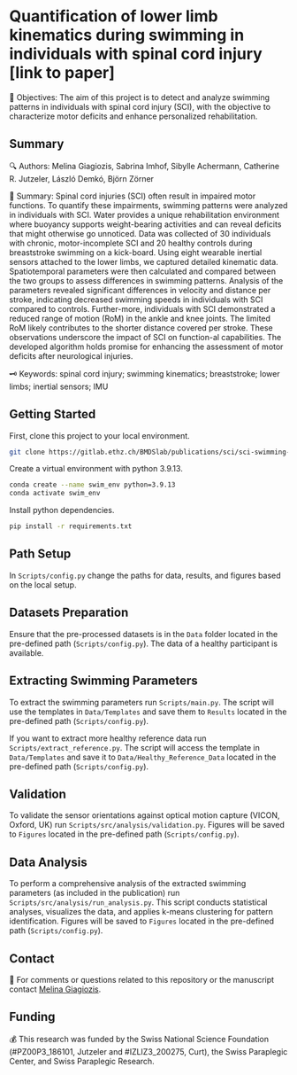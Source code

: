 # Quantification of lower limb kinematics during swimming in individuals with spinal cord injury [link to paper]

🎯 Objectives: The aim of this project is to detect and analyze swimming patterns in individuals with spinal cord injury (SCI), with the objective to characterize motor deficits and enhance personalized rehabilitation.

## Summary 

🔍 Authors: Melina Giagiozis, Sabrina Imhof, Sibylle Achermann, Catherine R. Jutzeler, László Demkó, Björn Zörner

📝 Summary: Spinal cord injuries (SCI) often result in impaired motor functions. To quantify these impairments, swimming patterns were analyzed in individuals with SCI. Water provides a unique rehabilitation environment where buoyancy supports weight-bearing activities and can reveal deficits that might otherwise go unnoticed. Data was collected of 30 individuals with chronic, motor-incomplete SCI and 20 healthy controls during breaststroke swimming on a kick-board. Using eight wearable inertial sensors attached to the lower limbs, we captured detailed kinematic data. Spatiotemporal parameters were then calculated and compared between the two groups to assess differences in swimming patterns. Analysis of the parameters revealed significant differences in velocity and distance per stroke, indicating decreased swimming speeds in individuals with SCI compared to controls. Further-more, individuals with SCI demonstrated a reduced range of motion (RoM) in the ankle and knee joints. The limited RoM likely contributes to the shorter distance covered per stroke. These observations underscore the impact of SCI on function-al capabilities. The developed algorithm holds promise for enhancing the assessment of motor deficits after neurological injuries.

🗝️ Keywords: spinal cord injury; swimming kinematics; breaststroke; lower limbs; inertial sensors; IMU

## Getting Started

First, clone this project to your local environment.

```sh
git clone https://gitlab.ethz.ch/BMDSlab/publications/sci/sci-swimming-analysis
```
Create a virtual environment with python 3.9.13.

```sh
conda create --name swim_env python=3.9.13
conda activate swim_env
```

Install python dependencies.

```sh
pip install -r requirements.txt
```

## Path Setup

In `Scripts/config.py` change the paths for data, results, and figures based on the local setup.

## Datasets Preparation

Ensure that the pre-processed datasets is in the `Data` folder located in the pre-defined path (`Scripts/config.py`). The data of a healthy participant is available.

## Extracting Swimming Parameters

To extract the swimming parameters run `Scripts/main.py`. The script will use the templates in `Data/Templates` and save them to `Results` located in the pre-defined path (`Scripts/config.py`).

If you want to extract more healthy reference data run `Scripts/extract_reference.py`. The script will access the template in `Data/Templates` and save it to `Data/Healthy_Reference_Data` located in the pre-defined path (`Scripts/config.py`).

## Validation

To validate the sensor orientations against optical motion capture (VICON, Oxford, UK) run `Scripts/src/analysis/validation.py`. Figures will be saved to `Figures` located in the pre-defined path (`Scripts/config.py`).

## Data Analysis

To perform a comprehensive analysis of the extracted swimming parameters (as included in the publication) run `Scripts/src/analysis/run_analysis.py`. This script conducts statistical analyses, visualizes the data, and applies k-means clustering for pattern identification. Figures will be saved to `Figures` located in the pre-defined path (`Scripts/config.py`).

## Contact 

📧 For comments or questions related to this repository or the manuscript contact [Melina Giagiozis](Melina.Giagiozis@balgrist.ch).

## Funding

💰 This research was funded by the Swiss National Science Foundation (#PZ00P3_186101, Jutzeler and #IZLIZ3_200275, Curt), the Swiss Paraplegic Center, and Swiss Paraplegic Research.
